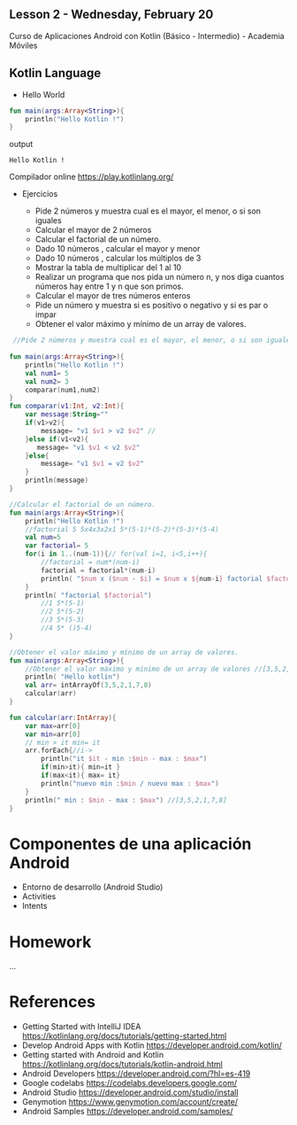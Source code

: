 ## Lesson 2 - Wednesday, February 20

Curso de Aplicaciones Android con Kotlin (Básico - Intermedio) - Academia Móviles

## Kotlin Language

- Hello World

```kotlin
fun main(args:Array<String>){
    println("Hello Kotlin !")
}
```

output
```
Hello Kotlin !
```
Compilador online https://play.kotlinlang.org/

- Ejercicios

  - Pide 2 números y muestra cual es el mayor, el menor, o si son iguales
  - Calcular el mayor de 2 números
  - Calcular el factorial de un número.
  - Dado 10 números , calcular el mayor y menor
  - Dado 10 números , calcular los múltiplos de 3
  - Mostrar la tabla de multiplicar del 1 al 10
  - Realizar un programa que nos pida un número n, y nos diga cuantos números hay entre 1 y n que son
primos. 
  - Calcular el mayor de tres números enteros
  - Pide un número y muestra si es positivo o negativo y si es par o impar
  - Obtener el valor máximo y mínimo de un array de valores.

```kotlin
 //Pide 2 números y muestra cual es el mayor, el menor, o si son iguales
 
fun main(args:Array<String>){
    println("Hello Kotlin !")
    val num1= 5
    val num2= 3
    comparar(num1,num2)
}
fun comparar(v1:Int, v2:Int){
    var message:String=""
    if(v1>v2){
        message= "v1 $v1 > v2 $v2" //
    }else if(v1<v2){
       message= "v1 $v1 < v2 $v2"  
    }else{
        message= "v1 $v1 = v2 $v2"  
    }
    println(message)
}

```

```kotlin
//Calcular el factorial de un número.
fun main(args:Array<String>){
    println("Hello Kotlin !")
    //factorial 5 5x4x3x2x1 5*(5-1)*(5-2)*(5-3)*(5-4)
   	val num=5
    var factorial= 5
    for(i in 1..(num-1)){// for(val i=1, i<5,i++){
        //factorial = num*(num-i) 
        factorial = factorial*(num-i) 
        println( "$num x ($num - $i) = $num x ${num-i} factorial $factorial")
    }
    println( "factorial $factorial")
        //1 5*(5-1)
        //2 5*(5-2)
        //3 5*(5-3)
        //4 5* ()5-4)
}

```

```kotlin
//Obtener el valor máximo y mínimo de un array de valores.
fun main(args:Array<String>){
    //Obtener el valor máximo y mínimo de un array de valores //[3,5,2,1,7,8] max , min
    println( "Hello kotlin")
    val arr= intArrayOf(3,5,2,1,7,8)
    calcular(arr)
}

fun calcular(arr:IntArray){
    var max=arr[0]
    var min=arr[0]
    // min > it min= it
    arr.forEach{//i->
        println("it $it - min :$min - max : $max")
        if(min>it){ min=it }
        if(max<it){ max= it}
        println("nuevo min :$min / nuevo max : $max")
    }
    println(" min : $min - max : $max") //[3,5,2,1,7,8]
}

```


# Componentes de una aplicación Android

- Entorno de desarrollo (Android Studio)
- Activities
- Intents

# Homework
...
  
# References 

- Getting Started with IntelliJ IDEA https://kotlinlang.org/docs/tutorials/getting-started.html
- Develop Android Apps with Kotlin https://developer.android.com/kotlin/
- Getting started with Android and Kotlin https://kotlinlang.org/docs/tutorials/kotlin-android.html
- Android Developers https://developer.android.com/?hl=es-419
- Google codelabs https://codelabs.developers.google.com/
- Android Studio https://developer.android.com/studio/install
- Genymotion https://www.genymotion.com/account/create/
- Android Samples https://developer.android.com/samples/

